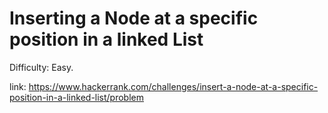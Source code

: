 # Inserting a Node at a specific position in a linked List
Difficulty: Easy.

link: https://www.hackerrank.com/challenges/insert-a-node-at-a-specific-position-in-a-linked-list/problem